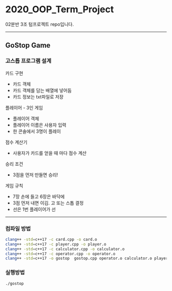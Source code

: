 # 2020_OOP_Term_Project

02분반 3조 텀프로젝트 repo입니다.
***

## GoStop Game

### 고스톱 프로그램 설계

카드 구현

- 카드 객체
- 카드 객체를 담는 배열에 넣어둠
- 카드 정보는 txt파일로 저장

플레이어 - 3인 게임

- 플레이어 객체
- 플레이어 이름은 사용자 입력
- 한 콘솔에서 3명이 플레이

점수 계산기

- 사용자가 카드를 얻을 때 마다 점수 계산

승리 조건

- 3점을 먼저 만들면 승리!

게임 규칙

- 7장 손에 들고 6장은 바닥에
- 3점 먼저 내면 이김. 고 또는 스톱 결정
- 선은 1번 플레이어가 선


***

### 컴파일 방법

```bash
clang++ -std=c++17 -c card.cpp -o card.o
clang++ -std=c++17 -c player.cpp -o player.o
clang++ -std=c++17 -c calculator.cpp -o calculator.o
clang++ -std=c++17 -c operator.cpp -o operator.o
clang++ -std=c++17 -o gostop  gostop.cpp operator.o calculator.o player.o card.o
```

### 실행방법

```bash
./gostop
```

